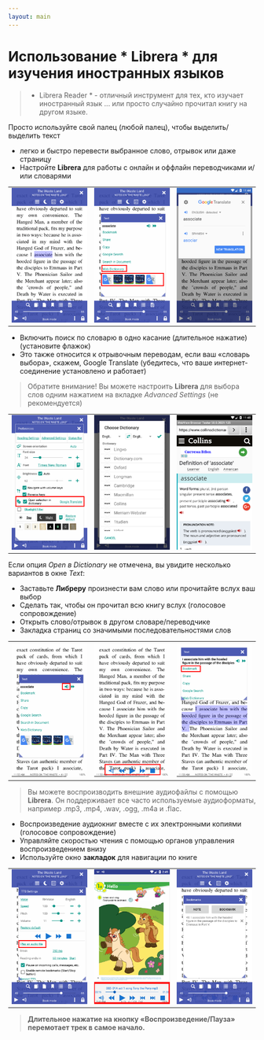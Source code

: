 ```yaml
---
layout: main
---
```


# Использование * Librera * для изучения иностранных языков

> * Librera Reader * - отличный инструмент для тех, кто изучает иностранный язык ... или просто случайно прочитал книгу на другом языке.

Просто используйте свой палец (любой палец), чтобы выделить/выделить текст
* легко и быстро перевести выбранное слово, отрывок или даже страницу
* Настройте **Librera** для работы с онлайн и оффлайн переводчиками и/или словарями

||||
|-|-|-|
|![](1.png)|![](2.png)|![](3.png)|

* Включить поиск по словарю в одно касание (длительное нажатие) (установите флажок)
* Это также относится к отрывочным переводам, если ваш «словарь выбора», скажем, Google Translate (убедитесь, что ваше интернет-соединение установлено и работает)
> Обратите внимание! Вы можете настроить **Librera** для выбора слов одним нажатием на вкладке _Advanced Settings_ (не рекомендуется)

||||
|-|-|-|
|![](4.png)|![](5.png)|![](6.png)|

Если опция _Open в Dictionary_ не отмечена, вы увидите несколько вариантов в окне _Text_:
* Заставьте **Либреру** произнести вам слово или прочитайте вслух ваш выбор
* Сделать так, чтобы он прочитал всю книгу вслух (голосовое сопровождение)
* Открыть слово/отрывок в другом словаре/переводчике
* Закладка страниц со значимыми последовательностями слов

||||
|-|-|-|
|![](7.png)|![](8.png)|![](9.png)|

> Вы можете воспроизводить внешние аудиофайлы с помощью **Librera**. Он поддерживает все часто используемые аудиоформаты, например .mp3, .mp4, .wav, .ogg, .m4a и .flac.
* Воспроизведение аудиокниг вместе с их электронными копиями (голосовое сопровождение)
* Управляйте скоростью чтения с помощью органов управления воспроизведением внизу
* Используйте окно **закладок** для навигации по книге

||||
|-|-|-|
|![](10.png)|![](11.png)|![](12.png)|

> **Длительное нажатие на кнопку «Воспроизведение/Пауза» перемотает трек в самое начало.**
